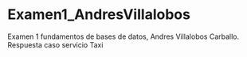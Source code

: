 # Examen1_AndresVillalobos
Examen 1 fundamentos de bases de datos, Andres Villalobos Carballo. Respuesta caso servicio Taxi
